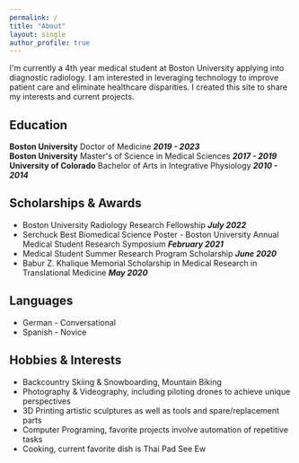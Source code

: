 ```yaml
---
permalink: /
title: "About"
layout: single
author_profile: true
---
```

I'm currently a 4th year medical student at Boston University applying into diagnostic radiology. I am interested in leveraging technology to improve patient care and eliminate healthcare disparities. I created this site to share my interests and current projects.

## Education
**Boston University** Doctor of Medicine **_2019 - 2023_**  
**Boston University** Master's of Science in Medical Sciences **_2017 - 2019_**    
**University of Colorado** Bachelor of Arts in Integrative Physiology **_2010 - 2014_**  

## Scholarships & Awards
* Boston University Radiology Research Fellowship **_July 2022_**  
* Serchuck Best Biomedical Science Poster - Boston University Annual Medical Student Research Symposium **_February 2021_**  
* Medical Student Summer Research Program Scholarship **_June 2020_**  
* Babur Z. Khalique Memorial Scholarship in Medical Research in Translational Medicine **_May 2020_**  

## Languages
* German - Conversational
* Spanish - Novice

## Hobbies & Interests
* Backcountry Skiing & Snowboarding, Mountain Biking
* Photography & Videography, including piloting drones to achieve unique perspectives
* 3D Printing artistic sculptures as well as tools and spare/replacement parts
* Computer Programing, favorite projects involve automation of repetitive tasks
* Cooking, current favorite dish is Thai Pad See Ew
